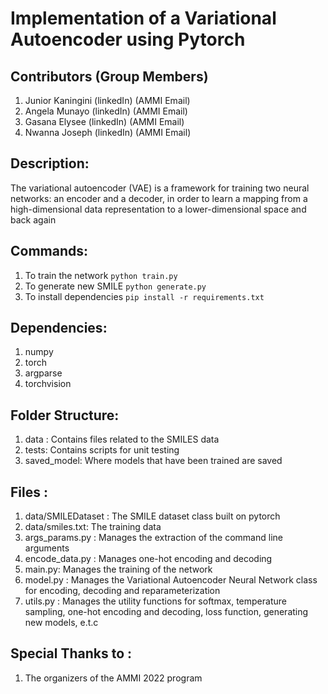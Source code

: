 # Implementation of a Variational Autoencoder using Pytorch

## Contributors (Group Members)
 1) Junior Kaningini (linkedIn) (AMMI Email)
 2) Angela Munayo (linkedIn) (AMMI Email)
 3) Gasana Elysee (linkedIn) (AMMI Email)
 4) Nwanna Joseph (linkedIn) (AMMI Email)

## Description:

The variational autoencoder (VAE) is a framework for training two neural networks: an encoder and a decoder, in order to learn a mapping from a high-dimensional data representation to a lower-dimensional space and back again

## Commands:
 1) To train the network ```python train.py```
 2) To generate new SMILE ```python generate.py```
 3) To install dependencies ```pip install -r requirements.txt ```

## Dependencies:
 1) numpy
 2) torch
 3) argparse
 4) torchvision

## Folder Structure:
 1) data : Contains files related to the SMILES data
 2) tests: Contains scripts for unit testing 
 3) saved_model: Where models that have been trained are saved

## Files : 
 1) data/SMILEDataset : The SMILE dataset class built on pytorch
 2) data/smiles.txt: The training data
 3) args_params.py : Manages the extraction of the command line arguments
 4) encode_data.py : Manages one-hot encoding and decoding
 5) main.py: Manages the training of the network
 6) model.py : Manages the Variational Autoencoder Neural Network class for encoding, decoding and reparameterization
 7) utils.py : Manages the utility functions for softmax, temperature sampling, one-hot encoding and decoding, loss function, generating new models, e.t.c

## Special Thanks to :
 1) The organizers of the AMMI 2022 program
